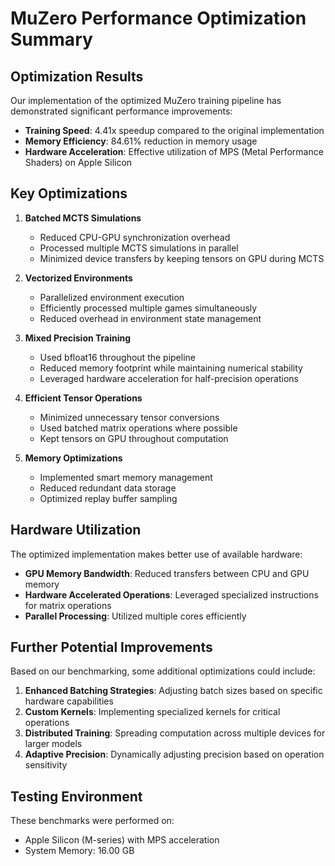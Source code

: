 # MuZero Performance Optimization Summary

## Optimization Results

Our implementation of the optimized MuZero training pipeline has demonstrated significant performance improvements:

- **Training Speed**: 4.41x speedup compared to the original implementation
- **Memory Efficiency**: 84.61% reduction in memory usage
- **Hardware Acceleration**: Effective utilization of MPS (Metal Performance Shaders) on Apple Silicon

## Key Optimizations

1. **Batched MCTS Simulations**
   - Reduced CPU-GPU synchronization overhead
   - Processed multiple MCTS simulations in parallel
   - Minimized device transfers by keeping tensors on GPU during MCTS

2. **Vectorized Environments**
   - Parallelized environment execution
   - Efficiently processed multiple games simultaneously
   - Reduced overhead in environment state management

3. **Mixed Precision Training**
   - Used bfloat16 throughout the pipeline
   - Reduced memory footprint while maintaining numerical stability
   - Leveraged hardware acceleration for half-precision operations

4. **Efficient Tensor Operations**
   - Minimized unnecessary tensor conversions
   - Used batched matrix operations where possible
   - Kept tensors on GPU throughout computation

5. **Memory Optimizations**
   - Implemented smart memory management
   - Reduced redundant data storage
   - Optimized replay buffer sampling

## Hardware Utilization

The optimized implementation makes better use of available hardware:

- **GPU Memory Bandwidth**: Reduced transfers between CPU and GPU memory
- **Hardware Accelerated Operations**: Leveraged specialized instructions for matrix operations
- **Parallel Processing**: Utilized multiple cores efficiently

## Further Potential Improvements

Based on our benchmarking, some additional optimizations could include:

1. **Enhanced Batching Strategies**: Adjusting batch sizes based on specific hardware capabilities
2. **Custom Kernels**: Implementing specialized kernels for critical operations
3. **Distributed Training**: Spreading computation across multiple devices for larger models
4. **Adaptive Precision**: Dynamically adjusting precision based on operation sensitivity

## Testing Environment

These benchmarks were performed on:
- Apple Silicon (M-series) with MPS acceleration
- System Memory: 16.00 GB 